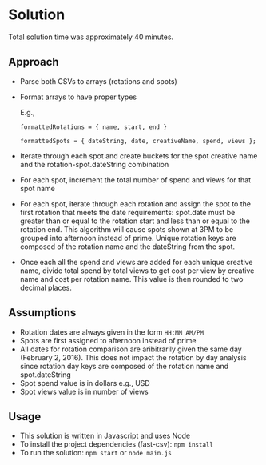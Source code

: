  # Solution

Total solution time was approximately 40 minutes.

## Approach
- Parse both CSVs to arrays (rotations and spots)
- Format arrays to have proper types

  E.g.,

  `formattedRotations = {
      name,
      start,
      end
  }`

  `formattedSpots = {
      dateString,
      date,
      creativeName,
      spend,
      views
  };`

- Iterate through each spot and create buckets for the spot creative name and the rotation-spot.dateString combination
- For each spot, increment the total number of spend and views for that spot name
- For each spot, iterate through each rotation and assign the spot to the first rotation that meets the date requirements: spot.date must be greater than or equal to the rotation start and less than or equal to the rotation end. This algorithm will cause spots shown  at 3PM to be grouped into afternoon instead of prime. Unique rotation keys are composed of the rotation name and the dateString from the spot.
- Once each all the spend and views are added for each unique creative name, divide total spend by total views to get cost per view by creative name and cost per rotation name. This value is then rounded to two decimal places.


 ## Assumptions

- Rotation dates are always given in the form `HH:MM AM/PM`
- Spots are first assigned to afternoon instead of prime
- All dates for rotation comparison are aribitrarily given the same day (February 2, 2016). This does not impact the rotation by day analysis since rotation day keys are composed of the rotation name and spot.dateString
- Spot spend value is in dollars e.g., USD
- Spot views value is in number of views

 ## Usage

 - This solution is written in Javascript and uses Node
 - To install the project dependencies (fast-csv): `npm install`
 - To run the solution: `npm start` or `node main.js`

